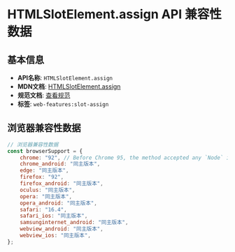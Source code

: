 # HTMLSlotElement.assign API 兼容性数据

## 基本信息

- **API名称**: `HTMLSlotElement.assign`
- **MDN文档**: [HTMLSlotElement.assign](https://developer.mozilla.org/docs/Web/API/HTMLSlotElement/assign)
- **规范文档**: [查看规范](https://html.spec.whatwg.org/multipage/scripting.html#dom-slot-assign)
- **标签**: `web-features:slot-assign`

## 浏览器兼容性数据

```javascript
// 浏览器兼容性数据
const browserSupport = {
    chrome: "92", // Before Chrome 95, the method accepted any `Node` instead of just `Element` and `Text`.,
    chrome_android: "同主版本",
    edge: "同主版本",
    firefox: "92",
    firefox_android: "同主版本",
    oculus: "同主版本",
    opera: "同主版本",
    opera_android: "同主版本",
    safari: "16.4",
    safari_ios: "同主版本",
    samsunginternet_android: "同主版本",
    webview_android: "同主版本",
    webview_ios: "同主版本",
};

```


